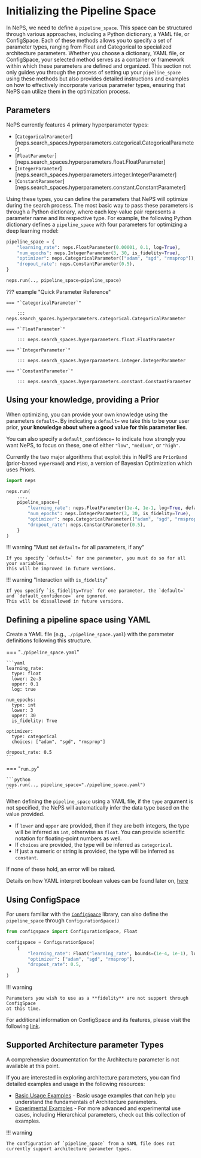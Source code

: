 # Initializing the Pipeline Space

In NePS, we need to define a `pipeline_space`.
This space can be structured through various approaches, including a Python dictionary, a YAML file, or ConfigSpace.
Each of these methods allows you to specify a set of parameter types, ranging from Float and Categorical to specialized architecture parameters.
Whether you choose a dictionary, YAML file, or ConfigSpace, your selected method serves as a container or framework
within which these parameters are defined and organized. This section not only guides you through the process of
setting up your `pipeline_space` using these methods but also provides detailed instructions and examples on how to
effectively incorporate various parameter types, ensuring that NePS can utilize them in the optimization process.


## Parameters
NePS currently features 4 primary hyperparameter types:

* [`CategoricalParameter`][neps.search_spaces.hyperparameters.categorical.CategoricalParameter]
* [`FloatParameter`][neps.search_spaces.hyperparameters.float.FloatParameter]
* [`IntegerParameter`][neps.search_spaces.hyperparameters.integer.IntegerParameter]
* [`ConstantParameter`][neps.search_spaces.hyperparameters.constant.ConstantParameter]

Using these types, you can define the parameters that NePS will optimize during the search process.
The most basic way to pass these parameters is through a Python dictionary, where each key-value
pair represents a parameter name and its respective type.
For example, the following Python dictionary defines a `pipeline_space` with four parameters
for optimizing a deep learning model:

```python
pipeline_space = {
    "learning_rate": neps.FloatParameter(0.00001, 0.1, log=True),
    "num_epochs": neps.IntegerParameter(3, 30, is_fidelity=True),
    "optimizer": neps.CategoricalParameter(["adam", "sgd", "rmsprop"]),
    "dropout_rate": neps.ConstantParameter(0.5),
}

neps.run(.., pipeline_space=pipeline_space)
```

??? example "Quick Parameter Reference"

    === "`CategoricalParameter`"

        ::: neps.search_spaces.hyperparameters.categorical.CategoricalParameter

    === "`FloatParameter`"

        ::: neps.search_spaces.hyperparameters.float.FloatParameter

    === "`IntegerParameter`"

        ::: neps.search_spaces.hyperparameters.integer.IntegerParameter

    === "`ConstantParameter`"

        ::: neps.search_spaces.hyperparameters.constant.ConstantParameter


## Using your knowledge, providing a Prior
When optimizing, you can provide your own knowledge using the parameters `default=`.
By indicating a `default=` we take this to be your user prior,
**your knowledge about where a good value for this parameter lies**.

You can also specify a `default_confidence=` to indicate how strongly you want NePS,
to focus on these, one of either `"low"`, `"medium"`, or `"high"`.

Currently the two major algorithms that exploit this in NePS are `PriorBand`
(prior-based `HyperBand`) and `PiBO`, a version of Bayesian Optimization which uses Priors.

```python
import neps

neps.run(
    ...,
    pipeline_space={
        "learning_rate": neps.FloatParameter(1e-4, 1e-1, log=True, default=1e-2, default_confidence="medium"),
        "num_epochs": neps.IntegerParameter(3, 30, is_fidelity=True),
        "optimizer": neps.CategoricalParameter(["adam", "sgd", "rmsprop"], default="adam", default_confidence="low"),
        "dropout_rate": neps.ConstantParameter(0.5),
    }
)
```
!!! warning "Must set `default=` for all parameters, if any"

    If you specify `default=` for one parameter, you must do so for all your variables.
    This will be improved in future versions.

!!! warning "Interaction with `is_fidelity`"

    If you specify `is_fidelity=True` for one parameter, the `default=` and `default_confidence=` are ignored.
    This will be dissallowed in future versions.

## Defining a pipeline space using YAML
Create a YAML file (e.g., `./pipeline_space.yaml`) with the parameter definitions following this structure.

=== "`./pipeline_space.yaml`"

    ```yaml
    learning_rate:
      type: float
      lower: 2e-3
      upper: 0.1
      log: true

    num_epochs:
      type: int
      lower: 3
      upper: 30
      is_fidelity: True

    optimizer:
      type: categorical
      choices: ["adam", "sgd", "rmsprop"]

    dropout_rate: 0.5
    ```

=== "`run.py`"

    ```python
    neps.run(.., pipeline_space="./pipeline_space.yaml")
    ```

When defining the `pipeline_space` using a YAML file, if the `type` argument is not specified,
the NePS will automatically infer the data type based on the value provided.

* If `lower` and `upper` are provided, then if they are both integers, the type will be inferred as `int`,
    otherwise as `float`. You can provide scientific notation for floating-point numbers as well.
* If `choices` are provided, the type will be inferred as `categorical`.
* If just a numeric or string is provided, the type will be inferred as `constant`.

If none of these hold, an error will be raised.

Details on how YAML interpret boolean values can be found later on,
[here](#important-note-on-yaml-data-type-interpretation)


## Using ConfigSpace

For users familiar with the [`ConfigSpace`](https://automl.github.io/ConfigSpace/main/) library,
can also define the `pipeline_space` through `ConfigurationSpace()`

```python
from configspace import ConfigurationSpace, Float

configspace = ConfigurationSpace(
    {
        "learning_rate": Float("learning_rate", bounds=(1e-4, 1e-1), log=True)
        "optimizer": ["adam", "sgd", "rmsprop"],
        "dropout_rate": 0.5,
    }
)
```

!!! warning

    Parameters you wish to use as a **fidelity** are not support through ConfigSpace
    at this time.

For additional information on ConfigSpace and its features, please visit the following
[link](https://github.com/automl/ConfigSpace).

## Supported Architecture parameter Types
A comprehensive documentation for the Architecture parameter is not available at this point.

If you are interested in exploring architecture parameters, you can find detailed
examples and usage in the following resources:

- [Basic Usage Examples](https://github.com/automl/neps/tree/master/neps_examples/basic_usage) - Basic usage
    examples that can help you understand the fundamentals of Architecture parameters.
- [Experimental Examples](https://github.com/automl/neps/tree/master/neps_examples/experimental) - For more advanced
    and experimental use cases, including Hierarchical parameters, check out this collection of examples.

!!! warning

    The configuration of `pipeline_space` from a YAML file does not currently support architecture parameter types.

